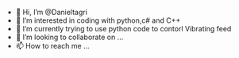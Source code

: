 - 👋 Hi, I’m @Danieltagri
- 👀 I’m interested in coding with python,c# and C++
- 🌱 I’m currently trying to use python code to contorl Vibrating feed
- 💞️ I’m looking to collaborate on ...
- 📫 How to reach me ...

<!---
Danieltagri/Danieltagri is a ✨ special ✨ repository because its `README.md` (this file) appears on your GitHub profile.
You can click the Preview link to take a look at your changes.
--->

